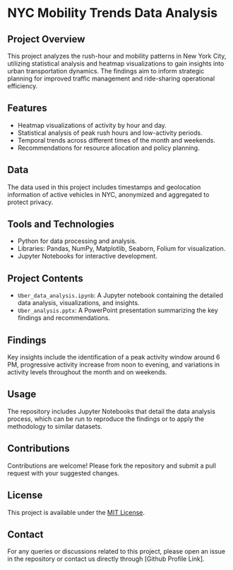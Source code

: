 # NYC Mobility Trends Data Analysis

## Project Overview
This project analyzes the rush-hour and mobility patterns in New York City, utilizing statistical analysis and heatmap visualizations to gain insights into urban transportation dynamics. The findings aim to inform strategic planning for improved traffic management and ride-sharing operational efficiency.

## Features
- Heatmap visualizations of activity by hour and day.
- Statistical analysis of peak rush hours and low-activity periods.
- Temporal trends across different times of the month and weekends.
- Recommendations for resource allocation and policy planning.

## Data
The data used in this project includes timestamps and geolocation information of active vehicles in NYC, anonymized and aggregated to protect privacy.

## Tools and Technologies
- Python for data processing and analysis.
- Libraries: Pandas, NumPy, Matplotlib, Seaborn, Folium for visualization.
- Jupyter Notebooks for interactive development.

## Project Contents
- `Uber_data_analysis.ipynb`: A Jupyter notebook containing the detailed data analysis, visualizations, and insights.
- `Uber_analysis.pptx`: A PowerPoint presentation summarizing the key findings and recommendations.

## Findings
Key insights include the identification of a peak activity window around 6 PM, progressive activity increase from noon to evening, and variations in activity levels throughout the month and on weekends.

## Usage
The repository includes Jupyter Notebooks that detail the data analysis process, which can be run to reproduce the findings or to apply the methodology to similar datasets.

## Contributions
Contributions are welcome! Please fork the repository and submit a pull request with your suggested changes.

## License
This project is available under the [MIT License](LICENSE).

## Contact
For any queries or discussions related to this project, please open an issue in the repository or contact us directly through [Github Profile Link].
